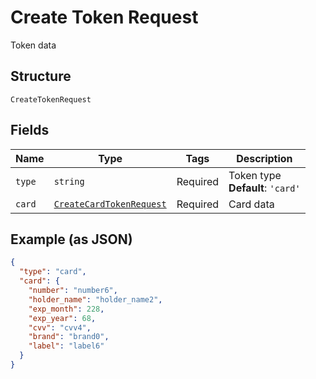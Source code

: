 
# Create Token Request

Token data

## Structure

`CreateTokenRequest`

## Fields

| Name | Type | Tags | Description |
|  --- | --- | --- | --- |
| `type` | `string` | Required | Token type<br>**Default**: `'card'` |
| `card` | [`CreateCardTokenRequest`](../../doc/models/create-card-token-request.md) | Required | Card data |

## Example (as JSON)

```json
{
  "type": "card",
  "card": {
    "number": "number6",
    "holder_name": "holder_name2",
    "exp_month": 228,
    "exp_year": 68,
    "cvv": "cvv4",
    "brand": "brand0",
    "label": "label6"
  }
}
```

